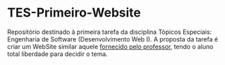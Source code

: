 # TES-Primeiro-Website
Repositório destinado à primeira tarefa da disciplina Tópicos Especiais: Engenharia de Software (Desenvolvimento Web I). A proposta da tarefa é criar um WebSite similar aquele [fornecido pelo professor](http://orion.lcg.ufrj.br/cwdc/1-html/1.16.html), tendo o aluno total liberdade para decidir o tema.
